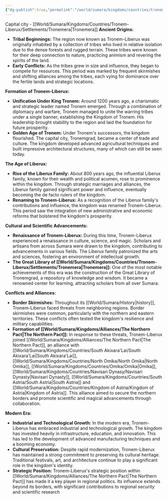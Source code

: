 ```yaml
---
{"dg-publish":true,"permalink":"/world/sumara/kingdoms/countries/tronem-liberux/tronem-liberux/"}
---
```


Capital city - [[World/Sumara/Kingdoms/Countries/Tronem-Liberux/Settlements/Tronemera\|Tronemera]]
**Ancient Origins:**

- **Tribal Beginnings:** The region now known as Tronem-Liberux was originally inhabited by a collection of tribes who lived in relative isolation due to the dense forests and rugged terrain. These tribes were known for their deep connection to nature, practicing animism and revering the spirits of the land.
- **Early Conflicts:** As the tribes grew in size and influence, they began to compete for resources. This period was marked by frequent skirmishes and shifting alliances among the tribes, each vying for dominance over the fertile lands and strategic locations.

**Formation of Tronem-Liberux:**

- **Unification Under King Tronem:** Around 1200 years ago, a charismatic and strategic leader named Tronem emerged. Through a combination of diplomacy and warfare, Tronem managed to unite the warring tribes under a single banner, establishing the Kingdom of Tronem. His leadership brought stability to the region and laid the foundation for future prosperity.
- **Golden Age of Tronem:** Under Tronem's successors, the kingdom flourished. The capital city, Tronemgrad, became a center of trade and culture. The kingdom developed advanced agricultural techniques and built impressive architectural structures, many of which can still be seen today.

**The Age of Liberux:**

- **Rise of the Liberux Family:** About 800 years ago, the influential Liberux family, known for their wealth and political acumen, rose to prominence within the kingdom. Through strategic marriages and alliances, the Liberux family gained significant power and influence, eventually becoming the de facto rulers of the kingdom.
- **Renaming to Tronem-Liberux:** As a recognition of the Liberux family's contributions and influence, the kingdom was renamed Tronem-Liberux. This period saw the integration of new administrative and economic reforms that bolstered the kingdom's prosperity.

**Cultural and Scientific Advancements:**

- **Renaissance of Tronem-Liberux:** During this time, Tronem-Liberux experienced a renaissance in culture, science, and magic. Scholars and artisans from across Sumara were drawn to the kingdom, contributing to advancements in various fields. The Liberux family patronized the arts and sciences, fostering an environment of intellectual growth.
- **The Great Library of [[World/Sumara/Kingdoms/Countries/Tronem-Liberux/Settlements/Tronemera\|Tronemera]]:** One of the most notable achievements of this era was the construction of the Great Library of Tronemgrad, a repository of knowledge and wisdom. It became a renowned center for learning, attracting scholars from all over Sumara.

**Conflicts and Alliances:**

- **Border Skirmishes:** Throughout its [[World/Sumara/History\|history]], Tronem-Liberux faced threats from neighboring regions. Border skirmishes were common, particularly with the northern and eastern territories. These conflicts often tested the kingdom's resilience and military capabilities.
- **Formation of [[World/Sumara/Kingdoms/Alliances/The Northern Pact\|The Northern Pact]]:** In response to these threats, Tronem-Liberux joined [[World/Sumara/Kingdoms/Alliances/The Northern Pact\|The Northern Pact]], an alliance with [[World/Sumara/Kingdoms/Countries/South Akixara'Lai/South Akixara'Lai\|South Akixara'Lai]], [[World/Sumara/Kingdoms/Countries/North Omika/North Omika\|North Omika]], [[World/Sumara/Kingdoms/Countries/Omika/Omika\|Omika]], [[World/Sumara/Kingdoms/Countries/Navisari Dynasy/Navisari Dynasty\|Navisari Dynasty]], [[World/Sumara/Kingdoms/Countries/South Astria/South Astria\|South Astria]] and [[World/Sumara/Kingdoms/Countries/Kingdom of Astria/Kingdom of Astria\|Kingdom of Astria]]. This alliance aimed to secure the northern borders and promote scientific and magical advancements through collaboration.

**Modern Era:**

- **Industrial and Technological Growth:** In the modern era, Tronem-Liberux has embraced industrial and technological growth. The kingdom has invested heavily in infrastructure, education, and innovation. This has led to the development of advanced manufacturing techniques and a booming economy.
- **Cultural Preservation:** Despite rapid modernization, Tronem-Liberux has maintained a strong commitment to preserving its cultural heritage. Traditional festivals, art, and architecture continue to play a significant role in the kingdom's identity.
- **Strategic Position:** Tronem-Liberux's strategic position within [[World/Sumara/Kingdoms/Alliances/The Northern Pact\|The Northern Pact]] has made it a key player in regional politics. Its influence extends beyond its borders, with significant contributions to regional security and scientific research